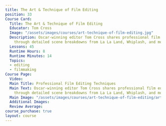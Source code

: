 ```yaml
---
title: The Art & Technique of Film Editing
position: 33
Course Card:
  Title: The Art & Technique of Film Editing
  Educator: Tom Cross
  Image: "/assets/images/courses/art-technique-of-film-editing.jpg"
  Description: Oscar-winning editor Tom Cross shares professional film editing techniques
    through detailed scene breakdowns from La La Land, Whiplash, and more.
  Lessons: 45
  Runtime Hours: 8
  Runtime Minutes: 14
  Topics:
  - editing
  - filmmaking
Course Page:
  Video: 
  Main Title: Professional Film Editing Techniques
  Main Text: Oscar-winning editor Tom Cross shares professional film editing techniques
    through detailed scene breakdowns from La La Land, Whiplash, and more.
  Main Image: "/assets/images/courses/art-technique-of-film-editing/art-technique-of-film-editing-main.jpg"
  Additional Images: 
  Review Average: 
course_purchase: true
layout: course
---
```


